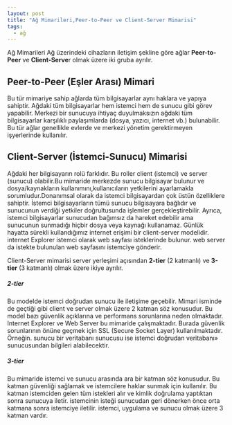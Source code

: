 ```yaml
---
layout: post
title: "Ağ Mimarileri,Peer-to-Peer ve Client-Server Mimarisi"
tags:
  - ağ
---
```


Ağ Mimarileri Ağ üzerindeki cihazların iletişim şekline göre ağlar **Peer-to-Peer** ve **Client-Serve**r olmak üzere iki gruba ayrılır.

## Peer-to-Peer (Eşler Arası) Mimari

Bu tür mimariye sahip ağlarda tüm bilgisayarlar aynı haklara ve yapıya sahiptir. Ağdaki tüm bilgisayarlar hem istemci hem de sunucu gibi görev yapabilir. Merkezi bir sunucuya ihtiyaç duyulmaksızın ağdaki tüm bilgisayarlar karşılıklı paylaşımlarda (dosya, yazıcı, internet vb.) bulunabilir.
Bu tür ağlar genellikle evlerde ve merkezi yönetim gerektirmeyen işyerlerinde kullanılır.

## Client-Server (İstemci-Sunucu) Mimarisi

Ağdaki her bilgisayarın rolü farklıdır. Bu roller client (istemci) ve server (sunucu) olabilir.Bu mimaride merkezde sunucu bilgisayar bulunur ve dosya/kaynakların kullanımını,kullanıcıların yetkilerini ayarlamakla sorumludur.Donanımsal olarak da istemci bilgisayardan çok üstün özelliklere sahiptir. İstemci bilgisayarların tümü sunucu bilgisayara bağlıdır ve sunucunun verdiği yetkiler doğrultusunda işlemler gerçekleştirebilir. Ayrıca, istemci bilgisayarlar sunucudan bağımsız da hareket edebilir ama sunucunun sunmadığı hiçbir dosya veya kaynağı kullanamaz. Günlük hayatta sürekli kullandığımız internet erişimi bir client-server modelidir. internet Explorer istemci olarak web sayfası isteklerinde bulunur. web server da istekte bulunulan web sayfasını istemciye gönderir.

Client-Server mimarisi server yerleşimi açısından **2-tier** (2 katmanlı) ve **3-tier** (3 katmanlı) olmak üzere ikiye ayrılır.

##### 2-tier

Bu modelde istemci doğrudan sunucu ile iletişime geçebilir. Mimari isminde de geçtiği gibi client ve server olmak üzere 2 katman söz konusudur. Bu model bazı güvenlik açıklarına ve performans sorunlarına neden olmaktadır. Internet Explorer ve Web Server bu mimaride çalışmaktadır. Burada güvenlik sorunlarının önüne geçmek için SSL (Secure Socket Layer) kullanılmaktadır. Örneğin. sunucu bir veritabanı sunucusu ise istemci doğrudan veritabanı» sunucusundan bilgileri alabilecektir.

##### 3-tier

Bu mimaride istemci ve sunucu arasında ara bir katman söz konusudur. Bu katman güvenliği sağlamak ve istemcilere haklar sunmak için kullanılır. Bu katman istemciden gelen tüm istekleri alır ve kimlik doğrulama yaptıktan sonra sunucuya iletir. istemcinin isteği sunucudan geri dönerken önce orta katmana sonra istemciye iletilir. istemci, uygulama ve sunucu olmak üzere 3 katman vardır.